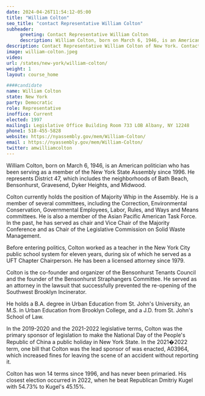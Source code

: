 ```yaml
---
date: 2024-04-26T11:54:12-05:00
title: "William Colton"
seo_title: "contact Representative William Colton"
subheader:
     greeting: Contact Representative William Colton
     description: William Colton, born on March 6, 1946, is an American politician who has been serving as a member of the New York State Assembly since 1996. He represents District 47, which includes the neighborhoods of Bath Beach, Bensonhurst, Gravesend, Dyker Heights, and Midwood.
description: Contact Representative William Colton of New York. Contact information for William Colton includes email address, phone number, and mailing address.
image: william-colton.jpeg
video:
url: /states/new-york/william-colton/
weight: 1
layout: course_home

####candidate
name: William Colton
state: New York
party: Democratic
role: Representative
inoffice: Current
elected: 1997
mailing1: Legislative Office Building Room 733 LOB Albany, NY 12248
phone1: 518-455-5828
website: https://nyassembly.gov/mem/William-Colton/
email : https://nyassembly.gov/mem/William-Colton/
twitter: amwilliamcolton
---
```

William Colton, born on March 6, 1946, is an American politician who has been serving as a member of the New York State Assembly since 1996. He represents District 47, which includes the neighborhoods of Bath Beach, Bensonhurst, Gravesend, Dyker Heights, and Midwood.

Colton currently holds the position of Majority Whip in the Assembly. He is a member of several committees, including the Correction, Environmental Conservation, Governmental Employees, Labor, Rules, and Ways and Means committees. He is also a member of the Asian Pacific American Task Force. In the past, he has served as chair and Vice Chair of the Majority Conference and as Chair of the Legislative Commission on Solid Waste Management.

Before entering politics, Colton worked as a teacher in the New York City public school system for eleven years, during six of which he served as a UFT Chapter Chairperson. He has been a licensed attorney since 1979.

Colton is the co-founder and organizer of the Bensonhurst Tenants Council and the founder of the Bensonhurst Straphangers Committee. He served as an attorney in the lawsuit that successfully prevented the re-opening of the Southwest Brooklyn Incinerator.

He holds a B.A. degree in Urban Education from St. John's University, an M.S. in Urban Education from Brooklyn College, and a J.D. from St. John's School of Law.

In the 2019-2020 and the 2021-2022 legislative terms, Colton was the primary sponsor of legislation to make the National Day of the People's Republic of China a public holiday in New York State. In the 2021�2022 term, one bill that Colton was the lead sponsor of was enacted, A03964, which increased fines for leaving the scene of an accident without reporting it.

Colton has won 14 terms since 1996, and has never been primaried. His closest election occurred in 2022, when he beat Republican Dmitriy Kugel with 54.73% to Kugel's 45.15%.
